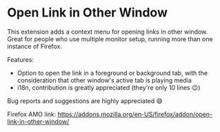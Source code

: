 # Open Link in Other Window

This extension adds a context menu for opening links in other window. Great for people
who use multiple monitor setup, running more than one instance of Firefox.

Features:

* Option to open the link in a foreground or background tab, with the consideration
that other window's active tab is playing media
* i18n, contribution is greatly appreciated (they're only 10 lines :wink:)

Bug reports and suggestions are highly appreciated :smile:

Firefox AMO link: https://addons.mozilla.org/en-US/firefox/addon/open-link-in-other-window/
